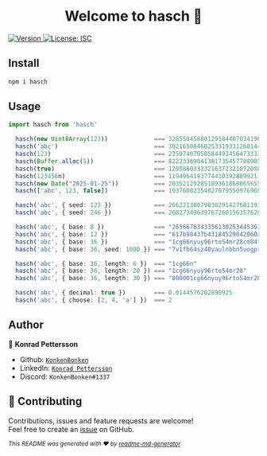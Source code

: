 <h1 align="center">Welcome to hasch 👋</h1>
<p>
  <a href="https://www.npmjs.com/package/hasch" target="_blank">
    <img alt="Version" src="https://img.shields.io/npm/v/hasch.svg">
  </a>
  <a href="#" target="_blank">
    <img alt="License: ISC" src="https://img.shields.io/badge/License-ISC-yellow.svg" />
  </a>
</p>

## Install

```sh
npm i hasch
```

## Usage

```ts
import hasch from 'hasch'

  hasch(new Uint8Array(123))             === 328550458801291844070341966987876531409n
  hasch('abc')                           === 30216508460253319331260144576202890925n
  hasch(123)                             === 235074070585844934564733336785530021059n
  hasch(Buffer.alloc(5))                 === 82223369041381735457708905440885830446n
  hasch(true)                            === 129586033332163723210720888541521643413n
  hasch(123456n)                         === 119496419377441039288992112134123105220n
  hasch(new Date("2025-01-25"))          === 203521292851893618600656554306676250102n
  hasch(['abc', 123, false])             === 193760823540270795509769687241903930102n

  hasch('abc', { seed: 123 })            === 266221380790302914276811936392392262090n
  hasch('abc', { seed: 246 })            === 268273496397672601563576200830246633940n

  hasch('abc', { base: 8 })              === "265667634335613025344536104026336337257255"
  hasch('abc', { base: 12 })             === "617b98437b43184529042060a7607120125"
  hasch('abc', { base: 36 })             === "1cg66nyuy96rto54mr28cm84t"
  hasch('abc', { base: 36, seed: 1000 }) === "7v1fb64sz40yaulnbbn5uogpr"

  hasch('abc', { base: 36, length: 6 })  === "1cg66n"
  hasch('abc', { base: 36, length: 20 }) === "1cg66nyuy96rto54mr28"
  hasch('abc', { base: 36, length: 30 }) === "000001cg66nyuy96rto54mr28cm84t"

  hasch('abc', { decimal: true })        === 0.0144576202890925
  hasch('abc', { choose: [2, 4, 'a'] })  === 2
```

## Author

👤 **Konrad Pettersson**

- Github: [`KonkenBonken`](https://github.com/KonkenBonken)
- LinkedIn: [`Konrad Pettersson`](https://linkedin.com/in/konrad-pettersson)
- Discord: `KonkenBonken#1337`

## 🤝 Contributing

Contributions, issues and feature requests are welcome!<br />Feel free to create an [issue](https://github.com/KonkenBonken/hasch/issues) on GitHub.

<sub>_This README was generated with ❤️ by [readme-md-generator](https://github.com/kefranabg/readme-md-generator)_</sub>
